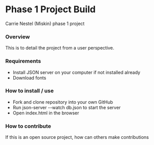 # Phase 1 Project Build
Carrie Nestel (Miskin) phase 1 project 

### Overview
This is to detail the project from a user perspective.

### Requirements
* Install JSON server on your computer if not installed already
* Download fonts

### How to install / use
* Fork and clone repository into your own GitHub
* Run json-server --watch db.json to start the server
* Open index.html in the browser

### How to contribute
If this is an open source project, how can others make contributions



